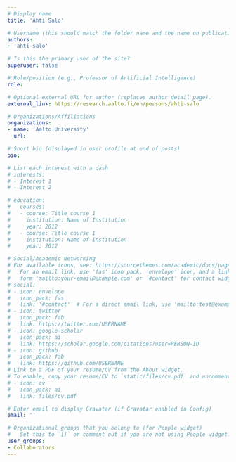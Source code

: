 ```yaml
---
# Display name
title: 'Ahti Salo'

# Username (this should match the folder name and the name on publications)
authors:
- 'ahti-salo'

# Is this the primary user of the site?
superuser: false

# Role/position (e.g., Professor of Artificial Intelligence)
role: 

# Optional external URL for author (replaces author detail page).
external_link: https://research.aalto.fi/en/persons/ahti-salo

# Organizations/Affiliations
organizations:
- name: 'Aalto University'
  url: 

# Short bio (displayed in user profile at end of posts)
bio:

# List each interest with a dash
# interests:
# - Interest 1
# - Interest 2

# education:
#   courses:
#   - course: Title course 1
#     institution: Name of Institution
#     year: 2012
#   - course: Title course 1
#     institution: Name of Institution
#     year: 2012

# Social/Academic Networking
# For available icons, see: https://sourcethemes.com/academic/docs/page-builder/#icons
#   For an email link, use 'fas' icon pack, 'envelope' icon, and a link in the
#   form 'mailto:your-email@example.com' or '#contact' for contact widget.
# social:
# - icon: envelope
#   icon_pack: fas
#   link: '#contact'  # For a direct email link, use 'mailto:test@example.org'.
# - icon: twitter
#   icon_pack: fab
#   link: https://twitter.com/USERNAME
# - icon: google-scholar
#   icon_pack: ai
#   link: https://scholar.google.com/citations?user=PERSON-ID
# - icon: github
#   icon_pack: fab
#   link: https://github.com/USERNAME
# Link to a PDF of your resume/CV from the About widget.
# To enable, copy your resume/CV to `static/files/cv.pdf` and uncomment the lines below.
# - icon: cv
#   icon_pack: ai
#   link: files/cv.pdf

# Enter email to display Gravatar (if Gravatar enabled in Config)
email: ''

# Organizational groups that you belong to (for People widget)
#   Set this to `[]` or comment out if you are not using People widget.
user_groups:
- Collaborators
---
```

